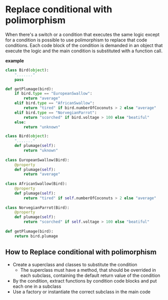 # Replace conditional with polimorphism
When there's a switch or a condition that executes the same logic except for a condition is possible to
use polimorphism to replace that code conditions.
Each code block of the condition is demanded in an object that execute the logic and the main condition is substituted 
with a function call.

**example**
```python
class Bird(object):
    "......."
    pass

def getPlumage(bird):
    if bird.type == "EuropeanSwallow":
        return "average"
    elif bird.type == "AfricanSwallow":
        return "tired" if bird.numberOfCoconuts > 2 else "average"
    elif bird.type == "NorvegianParrot":
        return "scorched" if bird.voltage > 100 else "beatiful"    
    else:
        return "unknown"
```

```python
class Bird(object):    
    "......."
    def plumage(self):
        return "uknown"
    
class EuropeanSwallow(Bird):
    @property
    def plumage(self):
        return "average"
        
class AfricanSwallow(Bird):
    @property
    def plumage(self):
        return "tired" if self.numberOfCoconuts > 2 else "average" 
        
class NorvegianParrot(Bird):
    @property
    def plumage(self):        
        return "scorched" if self.voltage > 100 else "beatiful"
        
def getPlumage(bird):
    return bird.plumage  
```

## How to Replace conditional with polimorphism
 * Create a superclass and classes to substitute the condition
    * The superclass must have a method, that should be overrided in each subclass,
    containing the default return value of the condition   
 * By the condition, extract functions by condition code blocks and put each one in 
   a subclass
 * Use a factory or instantiate the correct subclass in the main code
 